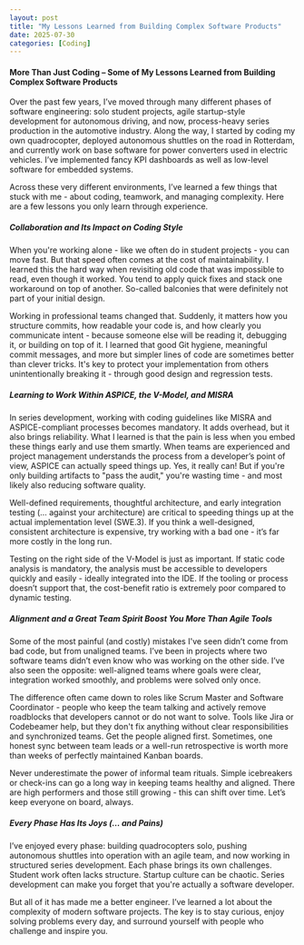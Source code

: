 ```yaml
---
layout: post
title: "My Lessons Learned from Building Complex Software Products"
date: 2025-07-30
categories: [Coding]
---
```


#### More Than Just Coding – Some of My Lessons Learned from Building Complex Software Products

Over the past few years, I’ve moved through many different phases of software engineering: solo student projects, agile startup-style development for autonomous driving, and now, process-heavy series production in the automotive industry. Along the way, I started by coding my own quadrocopter, deployed autonomous shuttles on the road in Rotterdam, and currently work on base software for power converters used in electric vehicles. I’ve implemented fancy KPI dashboards as well as low-level software for embedded systems.

Across these very different environments, I’ve learned a few things that stuck with me - about coding, teamwork, and managing complexity. Here are a few lessons you only learn through experience.


##### Collaboration and Its Impact on Coding Style

When you're working alone - like we often do in student projects - you can move fast. But that speed often comes at the cost of maintainability. I learned this the hard way when revisiting old code that was impossible to read, even though it worked. You tend to apply quick fixes and stack one workaround on top of another. So-called balconies that were definitely not part of your initial design.

Working in professional teams changed that. Suddenly, it matters how you structure commits, how readable your code is, and how clearly you communicate intent - because someone else will be reading it, debugging it, or building on top of it. I learned that good Git hygiene, meaningful commit messages, and more but simpler lines of code are sometimes better than clever tricks. It's key to protect your implementation from others unintentionally breaking it - through good design and regression tests.

##### Learning to Work Within ASPICE, the V-Model, and MISRA

In series development, working with coding guidelines like MISRA and ASPICE-compliant processes becomes mandatory. It adds overhead, but it also brings reliability. What I learned is that the pain is less when you embed these things early and use them smartly. When teams are experienced and project management understands the process from a developer’s point of view, ASPICE can actually speed things up. Yes, it really can! But if you're only building artifacts to "pass the audit," you're wasting time - and most likely also reducing software quality.

Well-defined requirements, thoughtful architecture, and early integration testing (… against your architecture) are critical to speeding things up at the actual implementation level (SWE.3). If you think a well-designed, consistent architecture is expensive, try working with a bad one - it’s far more costly in the long run.

Testing on the right side of the V-Model is just as important. If static code analysis is mandatory, the analysis must be accessible to developers quickly and easily - ideally integrated into the IDE. If the tooling or process doesn’t support that, the cost-benefit ratio is extremely poor compared to dynamic testing.

##### Alignment and a Great Team Spirit Boost You More Than Agile Tools 

Some of the most painful (and costly) mistakes I've seen didn’t come from bad code, but from unaligned teams. I’ve been in projects where two software teams didn’t even know who was working on the other side. I’ve also seen the opposite: well-aligned teams where goals were clear, integration worked smoothly, and problems were solved only once.

The difference often came down to roles like Scrum Master and Software Coordinator - people who keep the team talking and actively remove roadblocks that developers cannot or do not want to solve. Tools like Jira or Codebeamer help, but they don't fix anything without clear responsibilities and synchronized teams. Get the people aligned first. Sometimes, one honest sync between team leads or a well-run retrospective is worth more than weeks of perfectly maintained Kanban boards.

Never underestimate the power of informal team rituals. Simple icebreakers or check-ins can go a long way in keeping teams healthy and aligned. There are high performers and those still growing - this can shift over time. Let’s keep everyone on board, always.

##### Every Phase Has Its Joys (… and Pains)

I’ve enjoyed every phase: building quadrocopters solo, pushing autonomous shuttles into operation with an agile team, and now working in structured series development. Each phase brings its own challenges. Student work often lacks structure. Startup culture can be chaotic. Series development can make you forget that you're actually a software developer.

But all of it has made me a better engineer. I’ve learned a lot about the complexity of modern software projects. The key is to stay curious, enjoy solving problems every day, and surround yourself with people who challenge and inspire you.